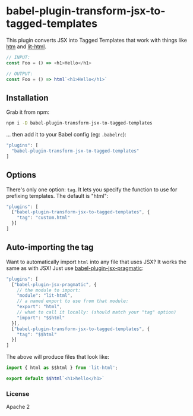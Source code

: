 # babel-plugin-transform-jsx-to-tagged-templates

This plugin converts JSX into Tagged Templates that work with things like [htm] and [lit-html].

```js
// INPUT:
const Foo = () => <h1>Hello</h1>

// OUTPUT:
const Foo = () => html`<h1>Hello</h1>`
```

## Installation

Grab it from npm:

```sh
npm i -D babel-plugin-transform-jsx-to-tagged-templates
```

... then add it to your Babel config (eg: `.babelrc`):

```js
"plugins": [
  "babel-plugin-transform-jsx-to-tagged-templates"
]
```

## Options

There's only one option: `tag`. It lets you specify the function to use for prefixing templates. The default is "html":

```js
"plugins": [
  ["babel-plugin-transform-jsx-to-tagged-templates", {
    "tag": "custom.html"
  }]
]
```

## Auto-importing the tag

Want to automatically import `html` into any file that uses JSX?  It works the same as with JSX!
Just use [babel-plugin-jsx-pragmatic]:

```js
"plugins": [
  ["babel-plugin-jsx-pragmatic", {
    // the module to import:
    "module": "lit-html",
    // a named export to use from that module:
    "export": "html",
    // what to call it locally: (should match your "tag" option)
    "import": "$$html"
  }],
  ["babel-plugin-transform-jsx-to-tagged-templates", {
    "tag": "$$html"
  }]
]
```

The above will produce files that look like:

```js
import { html as $$html } from 'lit-html';

export default $$html`<h1>hello</h1>`
```

### License

Apache 2

[htm]: https://github.com/developit/htm
[lit-html]: https://github.com/polymer/lit-html
[babel-plugin-jsx-pragmatic]: https://github.com/jmm/babel-plugin-jsx-pragmatic
